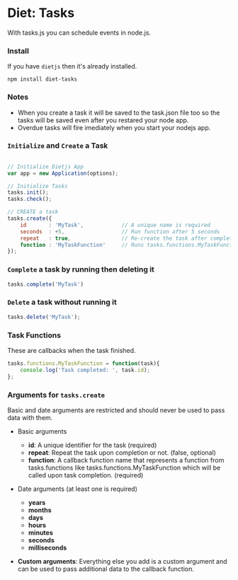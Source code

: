 # Diet: Tasks
With tasks.js you can schedule events in node.js.  

### Install
If you have `dietjs` then it's already installed.
```
npm install diet-tasks
```

### Notes
- When you create a task it will be saved to the task.json file too so the tasks will be saved even after you restared your node app.
- Overdue tasks will fire imediately when you start your nodejs app.

### `Initialize` and `Create` a Task
```javascript

// Initialize Dietjs App
var app = new Application(options);

// Initialize Tasks
tasks.init();
tasks.check();

// CREATE a task
tasks.create({
	id		 : 'MyTask', 			// A unique name is required
	seconds	 : +5, 					// Run function after 5 seconds
	repeat	 : true, 				// Re-create the task after completion
	function : 'MyTaskFunction' 	// Runs tasks.functions.MyTaskFunction
});
```

### `Complete` a task by running then deleting it
```javascript
tasks.complete('MyTask')
```

### `Delete` a task without running it
```javascript
tasks.delete('MyTask');
```

### Task Functions
These are callbacks when the task finished.
```javascript
tasks.functions.MyTaskFunction = function(task){
	console.log('Task completed: ', task.id);
};
```

### Arguments for `tasks.create`
Basic and date arguments are restricted and should never be used to pass data with them.

- Basic arguments
	- **id**: A unique identifier for the task (required)
	- **repeat**: Repeat the task upon completion or not. (false, optional)
	- **function**: A callback function name that represents a function from tasks.functions like tasks.functions.MyTaskFunction which will be called upon task completion. (required)
	
- Date arguments (at least one is required)
	- **years**
	- **months**
	- **days**
	- **hours**
	- **minutes**
	- **seconds**
	- **milliseconds**
	
- **Custom arguments**: Everything else you add is a custom argument and can be used to pass additional data to the callback function.